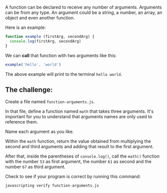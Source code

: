 A function can be declared to receive any number of arguments. Arguments can be from any type. An argument could be a string, a number, an array, an object and even another function.

Here is an example:

```js
function example (firstArg, secondArg) {
  console.log(firstArg, secondArg)
}
```

We can **call** that function with two arguments like this:

```js
example('hello', 'world')
```

The above example will print to the terminal `hello world`.

## The challenge:

Create a file named `function-arguments.js`.

In that file, define a function named `math` that takes three arguments. It's important for you to understand that arguments names are only used to reference them.

Name each argument as you like.

Within the `math` function, return the value obtained from multiplying the second and third arguments and adding that result to the first argument.

After that, inside the parentheses of `console.log()`, call the `math()` function with the number `53` as first argument, the number `61` as second and the number `67` as third argument.

Check to see if your program is correct by running this command:

```bash
javascripting verify function-arguments.js
```
